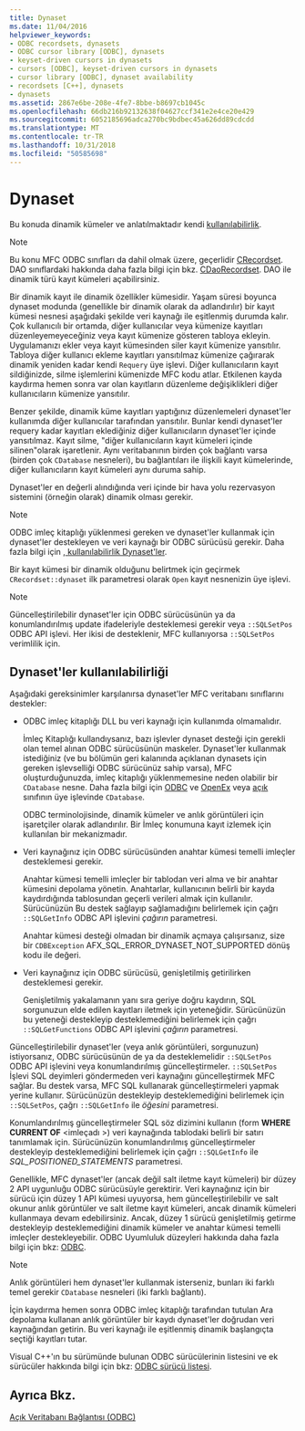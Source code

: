 ```yaml
---
title: Dynaset
ms.date: 11/04/2016
helpviewer_keywords:
- ODBC recordsets, dynasets
- ODBC cursor library [ODBC], dynasets
- keyset-driven cursors in dynasets
- cursors [ODBC], keyset-driven cursors in dynasets
- cursor library [ODBC], dynaset availability
- recordsets [C++], dynasets
- dynasets
ms.assetid: 2867e6be-208e-4fe7-8bbe-b8697cb1045c
ms.openlocfilehash: 66db216b92132638f04627ccf341e2e4ce20e429
ms.sourcegitcommit: 6052185696adca270bc9bdbec45a626dd89cdcdd
ms.translationtype: MT
ms.contentlocale: tr-TR
ms.lasthandoff: 10/31/2018
ms.locfileid: "50585698"
---
```

# <a name="dynaset"></a>Dynaset

Bu konuda dinamik kümeler ve anlatılmaktadır kendi [kullanılabilirlik](#_core_availability_of_dynasets).

> [!NOTE]
>  Bu konu MFC ODBC sınıfları da dahil olmak üzere, geçerlidir [CRecordset](../../mfc/reference/crecordset-class.md). DAO sınıflardaki hakkında daha fazla bilgi için bkz. [CDaoRecordset](../../mfc/reference/cdaorecordset-class.md). DAO ile dinamik türü kayıt kümeleri açabilirsiniz.

Bir dinamik kayıt ile dinamik özellikler kümesidir. Yaşam süresi boyunca dynaset modunda (genellikle bir dinamik olarak da adlandırılır) bir kayıt kümesi nesnesi aşağıdaki şekilde veri kaynağı ile eşitlenmiş durumda kalır. Çok kullanıcılı bir ortamda, diğer kullanıcılar veya kümenize kayıtları düzenleyemeyeceğiniz veya kayıt kümenize gösteren tabloya ekleyin. Uygulamanızı ekler veya kayıt kümesinden siler kayıt kümenize yansıtılır. Tabloya diğer kullanıcı ekleme kayıtları yansıtılmaz kümenize çağırarak dinamik yeniden kadar kendi `Requery` üye işlevi. Diğer kullanıcıların kayıt sildiğinizde, silme işlemlerini kümenizde MFC kodu atlar. Etkilenen kayda kaydırma hemen sonra var olan kayıtların düzenleme değişiklikleri diğer kullanıcıların kümenize yansıtılır.

Benzer şekilde, dinamik küme kayıtları yaptığınız düzenlemeleri dynaset'ler kullanımda diğer kullanıcılar tarafından yansıtılır. Bunlar kendi dynaset'ler requery kadar kayıtları eklediğiniz diğer kullanıcıların dynaset'ler içinde yansıtılmaz. Kayıt silme, "diğer kullanıcıların kayıt kümeleri içinde silinen"olarak işaretlenir. Aynı veritabanının birden çok bağlantı varsa (birden çok `CDatabase` nesneleri), bu bağlantıları ile ilişkili kayıt kümelerinde, diğer kullanıcıların kayıt kümeleri aynı duruma sahip.

Dynaset'ler en değerli alındığında veri içinde bir hava yolu rezervasyon sistemini (örneğin olarak) dinamik olması gerekir.

> [!NOTE]
> ODBC imleç kitaplığı yüklenmesi gereken ve dynaset'ler kullanmak için dynaset'ler destekleyen ve veri kaynağı bir ODBC sürücüsü gerekir. Daha fazla bilgi için [, kullanılabilirlik Dynaset'ler](#_core_availability_of_dynasets).

Bir kayıt kümesi bir dinamik olduğunu belirtmek için geçirmek `CRecordset::dynaset` ilk parametresi olarak `Open` kayıt nesnenizin üye işlevi.

> [!NOTE]
> Güncelleştirilebilir dynaset'ler için ODBC sürücüsünün ya da konumlandırılmış update ifadeleriyle desteklemesi gerekir veya `::SQLSetPos` ODBC API işlevi. Her ikisi de desteklenir, MFC kullanıyorsa `::SQLSetPos` verimlilik için.

##  <a name="_core_availability_of_dynasets"></a> Dynaset'ler kullanılabilirliği

Aşağıdaki gereksinimler karşılanırsa dynaset'ler MFC veritabanı sınıflarını destekler:

- ODBC imleç kitaplığı DLL bu veri kaynağı için kullanımda olmamalıdır.

   İmleç Kitaplığı kullandıysanız, bazı işlevler dynaset desteği için gerekli olan temel alınan ODBC sürücüsünün maskeler. Dynaset'ler kullanmak istediğiniz (ve bu bölümün geri kalanında açıklanan dynasets için gereken işlevselliği ODBC sürücünüz sahip varsa), MFC oluşturduğunuzda, imleç kitaplığı yüklenmemesine neden olabilir bir `CDatabase` nesne. Daha fazla bilgi için [ODBC](../../data/odbc/odbc-basics.md) ve [OpenEx](../../mfc/reference/cdatabase-class.md#openex) veya [açık](../../mfc/reference/cdatabase-class.md#open) sınıfının üye işlevinde `CDatabase`.

   ODBC terminolojisinde, dinamik kümeler ve anlık görüntüleri için işaretçiler olarak adlandırılır. Bir İmleç konumuna kayıt izlemek için kullanılan bir mekanizmadır.

- Veri kaynağınız için ODBC sürücüsünden anahtar kümesi temelli imleçler desteklemesi gerekir.

   Anahtar kümesi temelli imleçler bir tablodan veri alma ve bir anahtar kümesini depolama yönetin. Anahtarlar, kullanıcının belirli bir kayda kaydırdığında tablosundan geçerli verileri almak için kullanılır. Sürücünüzün Bu destek sağlayıp sağlamadığını belirlemek için çağrı `::SQLGetInfo` ODBC API işlevini *çağırın* parametresi.

   Anahtar kümesi desteği olmadan bir dinamik açmaya çalışırsanız, size bir `CDBException` AFX_SQL_ERROR_DYNASET_NOT_SUPPORTED dönüş kodu ile değeri.

- Veri kaynağınız için ODBC sürücüsü, genişletilmiş getirilirken desteklemesi gerekir.

   Genişletilmiş yakalamanın yanı sıra geriye doğru kaydırın, SQL sorgunuzun elde edilen kayıtları iletmek için yeteneğidir. Sürücünüzün bu yeteneği destekleyip desteklemediğini belirlemek için çağrı `::SQLGetFunctions` ODBC API işlevini *çağırın* parametresi.

Güncelleştirilebilir dynaset'ler (veya anlık görüntüleri, sorgunuzun) istiyorsanız, ODBC sürücüsünün de ya da desteklemelidir `::SQLSetPos` ODBC API işlevini veya konumlandırılmış güncelleştirmeler. `::SQLSetPos` İşlevi SQL deyimleri göndermeden veri kaynağını güncelleştirmek MFC sağlar. Bu destek varsa, MFC SQL kullanarak güncelleştirmeleri yapmak yerine kullanır. Sürücünüzün destekleyip desteklemediğini belirlemek için `::SQLSetPos`, çağrı `::SQLGetInfo` ile *öğesini* parametresi.

Konumlandırılmış güncelleştirmeler SQL söz dizimini kullanın (form **WHERE CURRENT OF** \<imleçadı >) veri kaynağında tablodaki belirli bir satırı tanımlamak için. Sürücünüzün konumlandırılmış güncelleştirmeler destekleyip desteklemediğini belirlemek için çağrı `::SQLGetInfo` ile *SQL_POSITIONED_STATEMENTS* parametresi.

Genellikle, MFC dynaset'ler (ancak değil salt iletme kayıt kümeleri) bir düzey 2 API uygunluğu ODBC sürücüsüyle gerektirir. Veri kaynağınız için bir sürücü için düzey 1 API kümesi uyuyorsa, hem güncelleştirilebilir ve salt okunur anlık görüntüler ve salt iletme kayıt kümeleri, ancak dinamik kümeleri kullanmaya devam edebilirsiniz. Ancak, düzey 1 sürücü genişletilmiş getirme destekleyip desteklemediğini dinamik kümeler ve anahtar kümesi temelli imleçler destekleyebilir. ODBC Uyumluluk düzeyleri hakkında daha fazla bilgi için bkz: [ODBC](../../data/odbc/odbc-basics.md).

> [!NOTE]
> Anlık görüntüleri hem dynaset'ler kullanmak isterseniz, bunları iki farklı temel gerekir `CDatabase` nesneleri (iki farklı bağlantı).

İçin kaydırma hemen sonra ODBC imleç kitaplığı tarafından tutulan Ara depolama kullanan anlık görüntüler bir kaydı dynaset'ler doğrudan veri kaynağından getirin. Bu veri kaynağı ile eşitlenmiş dinamik başlangıçta seçtiği kayıtları tutar.

Visual C++'ın bu sürümünde bulunan ODBC sürücülerinin listesini ve ek sürücüler hakkında bilgi için bkz: [ODBC sürücü listesi](../../data/odbc/odbc-driver-list.md).

## <a name="see-also"></a>Ayrıca Bkz.

[Açık Veritabanı Bağlantısı (ODBC)](../../data/odbc/open-database-connectivity-odbc.md)